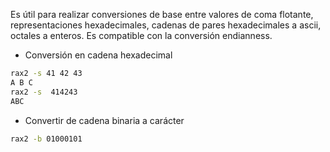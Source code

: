 Es útil para realizar conversiones de base entre valores de coma flotante, representaciones hexadecimales, cadenas de pares hexadecimales a ascii, octales a enteros. Es compatible con la conversión endianness.


- Conversión en cadena hexadecimal
```Bash
rax2 -s 41 42 43 
A B C
rax2 -s  414243
ABC
```
- Convertir de cadena binaria a carácter
```bash
rax2 -b 01000101
```

